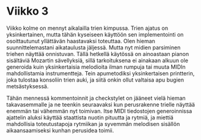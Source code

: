 # Viikko 3

Viikko kolme on mennyt aikalailla trien kimpussa. Trien ajatus on yksinkertainen, mutta tähän kyseiseen käyttöön sen implementointi on osoittautunut yllättävän haastavaksi toteuttaa.
Olen hieman suunnittelemastani aikataulusta jäljessä. Mutta nyt midien parsiminen triehen näyttää onnistuvan. Tällä hetkellä käytössä on ainoastaan pianon sisältäviä Mozartin sävellyksiä, sillä tarkoituksena ei ainakaan alkuun ole generoida kuin yksinkertaisia melodioita ilman rumpuja tai muuta MIDIn mahdollistamia instrumentteja. 
Tein apumetodiksi yksinkertaisen printterin, joka tulostaa konsoliin trien auki, ja siitä onkin ollut valtaisa apu bugien metsästyksessä. 

Tähän mennessä kommentoinnit ja checkstylet on jääneet vielä hieman takavasemmalle ja ne teenkin seuraavaksi kun perusrakenne trielle näyttää enemmän tai vähemmän nyt toimivan. 
Itse MIDI tiedostojen generoinnissa ajattelin aluksi käyttää staattista nuotin pituutta ja rytmiä, ja miettiä mahdollisia toteutustapoja rytmiikan ja syvemmän melodisen sisällön aikaansaamiseksi kunhan perusidea toimii.
